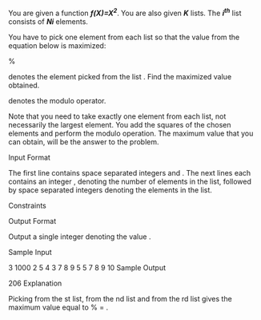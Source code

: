 You are given a function ***f(X)=X<sup>2</sup>***. You are also given ***K*** lists. The ***i<sup>th</sup>*** list consists of ***N<sdown>i</sdown>*** elements.

You have to pick one element from each list so that the value from the equation below is maximized:

%

 denotes the element picked from the  list . Find the maximized value  obtained.

 denotes the modulo operator.

Note that you need to take exactly one element from each list, not necessarily the largest element. You add the squares of the chosen elements and perform the modulo operation. The maximum value that you can obtain, will be the answer to the problem.

Input Format

The first line contains  space separated integers  and .
The next  lines each contains an integer , denoting the number of elements in the  list, followed by  space separated integers denoting the elements in the list.

Constraints





Output Format

Output a single integer denoting the value .

Sample Input

3 1000
2 5 4
3 7 8 9 
5 5 7 8 9 10 
Sample Output

206
Explanation

Picking  from the st list,  from the nd list and  from the rd list gives the maximum  value equal to % = .